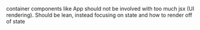 container components like App should not be involved with too much jsx (UI rendering). Should be lean, instead focusing on state and how to render off of state
